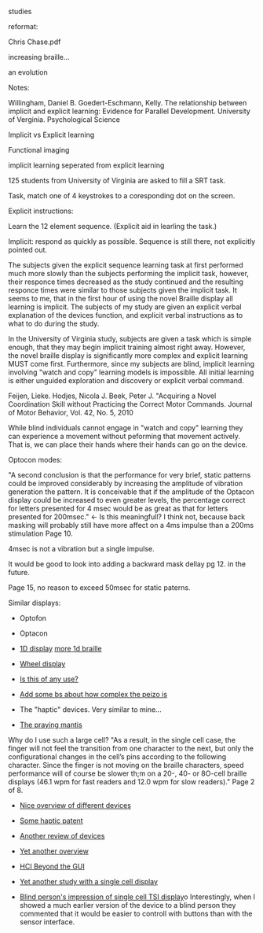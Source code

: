 studies

reformat:

Chris Chase.pdf

increasing braille...

an evolution

Notes:

Willingham, Daniel B. Goedert-Eschmann, Kelly. The relationship between implicit and explicit learning: Evidence for Parallel Development. University of Verginia. Psychological Science

Implicit vs Explicit learning

Functional imaging

implicit learning seperated from explicit learning

125 students from University of Virginia are asked to fill a SRT task.

Task, match one of 4 keystrokes to a coresponding dot on the screen.

Explicit instructions:

Learn the 12 element sequence.  (Explicit aid in learling the task.)

Implicit: respond as quickly as possible.  Sequence is still there, not explicitly pointed out.

The subjects given the explicit sequence learning task at first performed much more slowly than the subjects performing the implicit task, however, their responce times decreased as the study continued and the resulting responce times were similar to those subjects given the implicit task.  It seems to me, that in the first hour of using the novel Braille display all learning is implicit.  The subjects of my study are given an explicit verbal explanation of the devices function, and explicit verbal instructions as to what to do during the study.

In the University of Virginia study, subjects are given a task which is simple enough, that they may begin implicit training almost right away.  However, the novel braille display is significantly more complex and explicit learning MUST come first.  Furthermore, since my subjects are blind, implicit learning involving "watch and copy" learning models is impossible.  All initial learning is either unguided exploration and discovery or explicit verbal command.

Feijen, Lieke. Hodjes, Nicola J. Beek, Peter J. "Acquiring a Novel Coordination Skill without Practicing the Correct Motor Commands. Journal of Motor Behavior, Vol. 42, No. 5, 2010

While blind individuals cannot engage in "watch and copy" learning they can experience a movement without peforming that movement actively.  That is, we can place their hands where their hands can go on the device.  

Optocon modes:

"A second conclusion is that the performance for very brief, static patterns could be improved considerably by increasing the amplitude of vibration generation the pattern. It is conceivable that if the amplitude of the Optacon display could be increased to even greater levels, the percentage correct for letters presented for 4 msec would be as great as that for letters presented for 200msec." <- Is this meaningfull?  I think not, because back masking will probably still have more affect on a 4ms impulse than a 200ms stimulation  Page 10.

4msec is not a vibration but a single impulse.

It would be good to look into adding a backward mask dellay pg 12. in the future.

Page 15, no reason to exceed 50msec for static paterns.


Similar displays:

- Optofon

- Optacon

- [1D display](http://vlevesque.com/papers/Levesque-WHC07/)
  [more 1d braille](http://www.cim.mcgill.ca/~haptic/pub/JP-VL-VH-ML-EH-04.pdf)

- [Wheel display](http://www.itl.nist.gov/iad/894.05/docs/roberts_rotating_wheel_braille_display.pdf)


- [Is this of any use?](https://docs.google.com/viewer?a=v&q=cache:nk9ykdoR1QIJ:www.rnib.org.uk/aboutus/research/reports/2011/2011_06_use_of_braille_displays.doc+&hl=en&pid=bl&srcid=ADGEESi7nFyJW8g5Zr5KTRUyTsj866G4y0eVxlndBc61rq2K6bfvyFii0lYKLboAixQm7lctYCGMowTn1lSwumwlHns4A-DlYBSLSi2uHb2Xey89jbjZl0tO7GeCN9snGZNILLGKZH8a&sig=AHIEtbRXe8E6AaNIlfmOHVhQHsP7oIqRrQ)

- [Add some bs about how complex the peizo is](http://cdn.intechopen.com/pdfs/9307/InTech-Analysis_and_design_of_piezoelectric_braille_display.pdf)

- The "haptic" devices.  Very similar to mine...
 - [The praying mantis](http://bauhaus.ece.curtin.edu.au/~iain/PhD%20BU/A_Phd%20docs/To%20read/A_printed%20and%20refed/p37-ramstein.pdf)

  Why do I use such a large cell?  "As a result, in the single cell case, the finger will not feel the transition from one character to the next, but only the configurational changes in the cell’s pins according to the following character.  Since the finger is not moving on the braille characters, speed performance will of course be slower th;m on a 20-, 40- or 8O-cell braille displays (46.1 wpm for fast readers and 12.0 wpm for slow readers)." Page 2 of 8.

  - [Nice overview of different devices](http://www.esat.kuleuven.be/electa/publications/fulltexts/pub_1558.pdf)

  - [Some haptic patent](http://www.google.com/patents/US6354839)

  - [Another review of devices](https://nfb.org/images/nfb/publications/bm/bm00/bm0001/bm000110.htm)

  - [Yet another overview](ftp://ftp.informatik.uni-stuttgart.de/pub/old/misc/contrib.rtf.gz)

  - [HCI Beyond the GUI](http://dsyc.uaemex.mx/Repository/HCI/HCI.Beyond.the.GUI.May.2008.pdf)

  - [Yet another study with a single cell display](http://www.nbp.org/downloads/cbi/DynamicBraille.pdf)

  - [Blind person's impression of single cell TSI display](https://nfb.org/images/nfb/publications/bm/bm92/brlm9207.htm)o
  Interestingly, when I showed a much earlier version of the device to a blind person they commented that it would be easier to controll with buttons than with the sensor interface.
